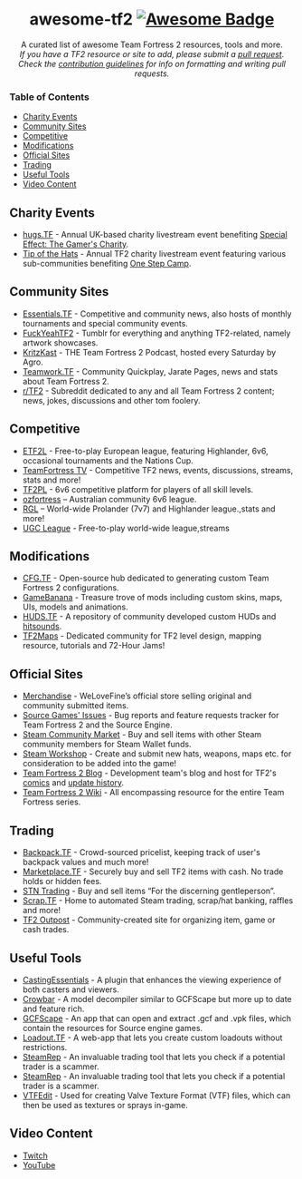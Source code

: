 <h1 align="center">
awesome-tf2  <a href="https://github.com/sindresorhus/awesome"><img alt="Awesome Badge" src="https://cdn.rawgit.com/sindresorhus/awesome/d7305f38d29fed78fa85652e3a63e154dd8e8829/media/badge.svg"></a><br> 
</h1>

<p align="center">
A curated list of awesome Team Fortress 2 resources, tools and more.<br>  
<i>If you have a TF2 resource or site to add, please submit a <a href="https://github.com/CriticalFlaw/awesome-tf2/pulls">pull request</a>.</br> Check the <a href="code-of-conduct.md">contribution guidelines</a> for info on formatting and writing pull requests.</i> 
</p>

### Table of Contents
- [Charity Events](#charity-events)
- [Community Sites](#community-sites)
- [Competitive](#competitive)
- [Modifications](#modifications)
- [Official Sites](#official-sites)
- [Trading](#trading)
- [Useful Tools](#useful-tools)
- [Video Content](#video-content)

## Charity Events
- [hugs.TF](https://hugs.tf/) - Annual UK-based charity livestream event benefiting [Special Effect: The Gamer's Charity](https://www.specialeffect.org.uk).
- [Tip of the Hats](https://tipofthehats.org) - Annual TF2 charity livestream event featuring various sub-communities benefiting [One Step Camp](http://www.onestepcamp.org/).

## Community Sites
- [Essentials.TF](https://www.essentials.tf) - Competitive and community news, also hosts of monthly tournaments and special community events.
- [FuckYeahTF2](https://www.fuckyeahtf2.tumblr.com) - Tumblr for everything and anything TF2-related, namely artwork showcases.
- [KritzKast](https://kritzkast.com) - THE Team Fortress 2 Podcast, hosted every Saturday by Agro.
- [Teamwork.TF](https://www.teamwork.tf) - Community Quickplay, Jarate Pages, news and stats about Team Fortress 2.
- [r/TF2](https://www.reddit.com/r/tf2/) - Subreddit dedicated to any and all Team Fortress 2 content; news, jokes, discussions and other tom foolery.

## Competitive
- [ETF2L](https://www.etf2l.org) - Free-to-play European league, featuring Highlander, 6v6, occasional tournaments and the Nations Cup.
- [TeamFortress TV](https://www.teamfortress.tv) - Competitive TF2 news, events, discussions, streams, stats and more!
- [TF2PL](https://tf2pl.com) - 6v6 competitive platform for players of all skill levels.
- [ozfortress](http://ozfortress.com) – Australian community 6v6 league.
- [RGL](http://rgl.gg) – World-wide Prolander (7v7) and Highlander league.,stats and more!
- [UGC League](https://www.ugcleague.com) - Free-to-play world-wide league,streams


## Modifications
- [CFG.TF](https://www.cfg.tf) - Open-source hub dedicated to generating custom Team Fortress 2 configurations.
- [GameBanana](https://www.gamebanana.com/games/297) - Treasure trove of mods including custom skins, maps, UIs, models and animations. 
- [HUDS.TF](https://huds.tf/forum/forumdisplay.php?fid=25) - A repository of community developed custom HUDs and [hitsounds](https://huds.tf/forum/forumdisplay.php?fid=27).
- [TF2Maps](https://www.tf2maps.net) - Dedicated community for TF2 level design, mapping resource, tutorials and 72-Hour Jams!

## Official Sites
- [Merchandise](https://valvestore.forfansbyfans.com/title/team-fortress-2.html) - WeLoveFine’s official store selling original and community submitted items.
- [Source Games' Issues](https://github.com/ValveSoftware/Source-1-Games/issues) - Bug reports and feature requests tracker for Team Fortress 2 and the Source Engine.
- [Steam Community Market](https://steamcommunity.com/market/search?appid=440) - Buy and sell items with other Steam community members for Steam Wallet funds.
- [Steam Workshop](https://steamcommunity.com/workshop/browse/?appid=440) - Create and submit new hats, weapons, maps etc. for consideration to be added into the game!
- [Team Fortress 2 Blog](https://www.teamfortress.com) - Development team's blog and host for TF2's [comics](https://www.teamfortress.com/comics) and [update history](https://www.teamfortress.com/history).
- [Team Fortress 2 Wiki](https://wiki.teamfortress.com) - All encompassing resource for the entire Team Fortress series.

## Trading
- [Backpack.TF](https://www.backpack.tf) - Crowd-sourced pricelist, keeping track of user's backpack values and much more!
- [Marketplace.TF](https://www.marketplace.tf) - Securely buy and sell TF2 items with cash. No trade holds or hidden fees.
- [STN Trading](https://stntrading.eu) - Buy and sell items “For the discerning gentleperson”.
- [Scrap.TF](https://www.scrap.tf) - Home to automated Steam trading, scrap/hat banking, raffles and more!
- [TF2 Outpost](https://www.tf2outpost.com) - Community-created site for organizing item, game or cash trades.

## Useful Tools
- [CastingEssentials](https://github.com/PazerOP/CastingEssentials) - A plugin that enhances the viewing experience of both casters and viewers.
- [Crowbar](https://steamcommunity.com/groups/CrowbarTool) - A model decompiler similar to GCFScape but more up to date and feature rich.
- [GCFScape](http://nemesis.thewavelength.net/?p=26) - An app that can open and extract .gcf and .vpk files, which contain the  resources for Source engine games.
- [Loadout.TF](https://www.loadout.tf) - A web-app that lets you create custom loadouts without restrictions.
- [SteamRep](https://www.steamrep.com) - An invaluable trading tool that lets you check if a potential trader is a scammer.
- [SteamRep](https://www.steamrep.com) - An invaluable trading tool that lets you check if a potential trader is a scammer.
- [VTFEdit](http://nemesis.thewavelength.net/index.php?c=178) - Used for creating Valve Texture Format (VTF) files, which can then be used as textures or sprays in-game.

## Video Content 
- [Twitch](https://www.twitch.tv/directory/game/Team%20Fortress%202) 
- [YouTube](https://m.youtube.com/results?q=Team%20Fortress%202&sm=3)
